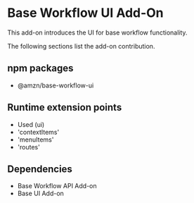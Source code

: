 # Base Workflow UI Add-On

This add-on introduces the UI for base workflow functionality.

The following sections list the add-on contribution.

## npm packages

- @amzn/base-workflow-ui

## Runtime extension points
- Used (ui)
 - 'contextItems'
 - 'menuItems'
 - 'routes'

## Dependencies

- Base Workflow API Add-on
- Base UI Add-on
